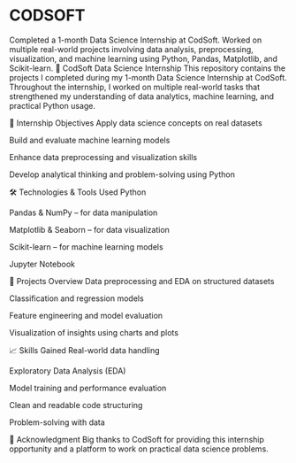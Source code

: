 # CODSOFT
Completed a 1-month Data Science Internship at CodSoft. Worked on multiple real-world projects involving data analysis, preprocessing, visualization, and machine learning using Python, Pandas, Matplotlib, and Scikit-learn.
💼 CodSoft Data Science Internship
This repository contains the projects I completed during my 1-month Data Science Internship at CodSoft.
Throughout the internship, I worked on multiple real-world tasks that strengthened my understanding of data analytics, machine learning, and practical Python usage.

🧠 Internship Objectives
Apply data science concepts on real datasets

Build and evaluate machine learning models

Enhance data preprocessing and visualization skills

Develop analytical thinking and problem-solving using Python

🛠️ Technologies & Tools Used
Python

Pandas & NumPy – for data manipulation

Matplotlib & Seaborn – for data visualization

Scikit-learn – for machine learning models

Jupyter Notebook

📂 Projects Overview
Data preprocessing and EDA on structured datasets

Classification and regression models

Feature engineering and model evaluation

Visualization of insights using charts and plots

📈 Skills Gained
Real-world data handling

Exploratory Data Analysis (EDA)

Model training and performance evaluation

Clean and readable code structuring

Problem-solving with data

🙌 Acknowledgment
Big thanks to CodSoft for providing this internship opportunity and a platform to work on practical data science problems.


